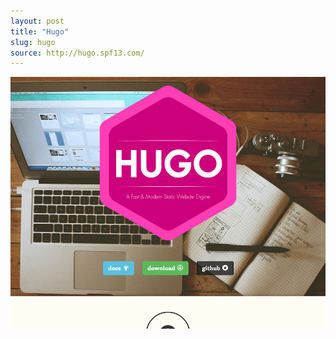 ```yaml
---
layout: post
title: "Hugo"
slug: hugo
source: http://hugo.spf13.com/
---
```


<img src="/screenshots/hugo.png">
